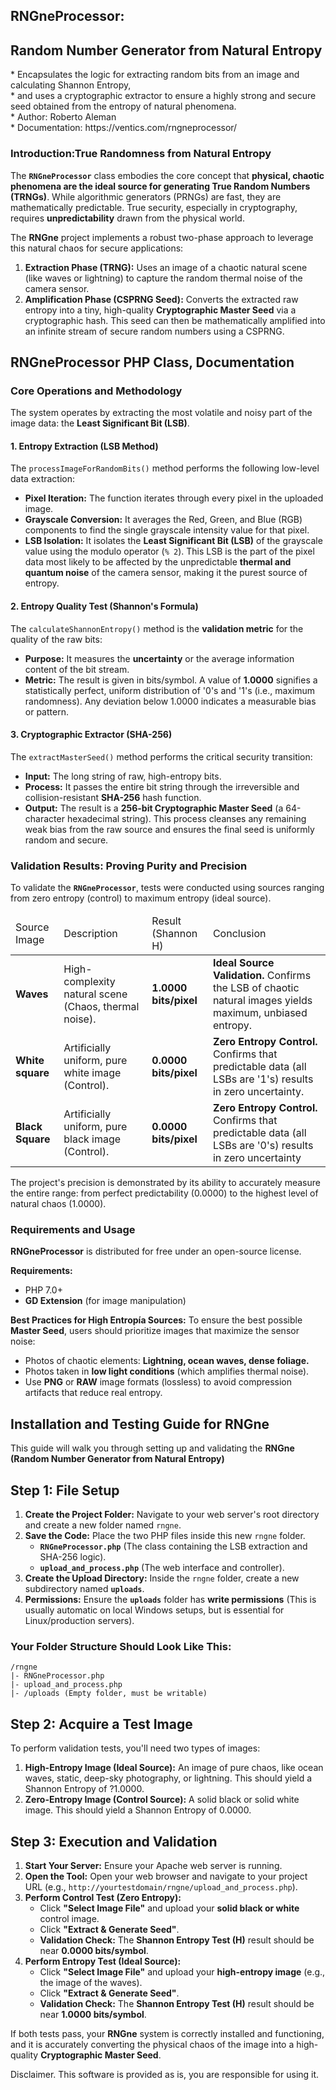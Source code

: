 <h2>RNGneProcessor:</h2>
<h2> Random Number Generator from Natural Entropy </h2>
 * Encapsulates the logic for extracting random bits from an image and calculating Shannon Entropy,<br/>
 * and uses a cryptographic extractor to ensure a highly strong and secure seed obtained from the entropy of natural phenomena.<br/>
 * Author: Roberto Aleman<br/>
 * Documentation: https://ventics.com/rngneprocessor/<br/> 
<h3>Introduction:True Randomness from Natural Entropy </h3>
The <b><code>RNGneProcessor</code></b> class embodies the core concept that <b>physical, chaotic phenomena are the ideal source for generating True Random Numbers (TRNGs)</b>. While algorithmic generators (PRNGs) are fast, they are mathematically predictable. True security, especially in cryptography, requires <b>unpredictability</b> drawn from the physical world.

The <b>RNGne</b> project implements a robust two-phase approach to leverage this natural chaos for secure applications:
<ol start="1">
 	<li><b>Extraction Phase (TRNG):</b> Uses an image of a chaotic natural scene (like waves or lightning) to capture the random thermal noise of the camera sensor.</li>
 	<li><b>Amplification Phase (CSPRNG Seed):</b> Converts the extracted raw entropy into a tiny, high-quality <b>Cryptographic Master Seed</b> via a cryptographic hash. This seed can then be mathematically amplified into an infinite stream of secure random numbers using a CSPRNG.</li>
</ol>
<h2>RNGneProcessor PHP Class, Documentation</h2>
<h3>Core Operations and Methodology</h3>
The system operates by extracting the most volatile and noisy part of the image data: the <b>Least Significant Bit (LSB)</b>.
<h4>1. Entropy Extraction (LSB Method)</h4>
The <code>processImageForRandomBits()</code> method performs the following low-level data extraction:
<ul>
 	<li><b>Pixel Iteration:</b> The function iterates through every pixel in the uploaded image.</li>
 	<li><b>Grayscale Conversion:</b> It averages the Red, Green, and Blue (RGB) components to find the single grayscale intensity value for that pixel.</li>
 	<li><b>LSB Isolation:</b> It isolates the <b>Least Significant Bit (LSB)</b> of the grayscale value using the modulo operator (<code>% 2</code>). This LSB is the part of the pixel data most likely to be affected by the unpredictable <b>thermal and quantum noise</b> of the camera sensor, making it the purest source of entropy.</li>
</ul>
<h4>2. Entropy Quality Test (Shannon's Formula)</h4>
The <code>calculateShannonEntropy()</code> method is the <b>validation metric</b> for the quality of the raw bits:
<ul>
 	<li><b>Purpose:</b> It measures the <b>uncertainty</b> or the average information content of the bit stream.</li>
 	<li><b>Metric:</b> The result is given in <span class="math-inline"><span class="katex"><span class="katex-html" aria-hidden="true"><span class="base"><span class="mord text"><span class="mord">bits/symbol</span></span></span></span></span></span>. A value of <b><span class="math-inline"><span class="katex"><span class="katex-html" aria-hidden="true"><span class="base"><span class="mord">1.0000</span></span></span></span></span></b> signifies a statistically perfect, uniform distribution of '0's and '1's (i.e., maximum randomness). Any deviation below <span class="math-inline"><span class="katex"><span class="katex-html" aria-hidden="true"><span class="base"><span class="mord">1.0000</span></span></span></span></span> indicates a measurable bias or pattern.</li>
</ul>
<h4>3. Cryptographic Extractor (SHA-256)</h4>
The <code>extractMasterSeed()</code> method performs the critical security transition:
<ul>
 	<li><b>Input:</b> The long string of raw, high-entropy bits.</li>
 	<li><b>Process:</b> It passes the entire bit string through the irreversible and collision-resistant <b>SHA-256</b> hash function.</li>
 	<li><b>Output:</b> The result is a <b>256-bit Cryptographic Master Seed</b> (a 64-character hexadecimal string). This process cleanses any remaining weak bias from the raw source and ensures the final seed is uniformly random and secure.</li>
</ul>
<h3>Validation Results: Proving Purity and Precision</h3>
To validate the <b><code>RNGneProcessor</code></b>, tests were conducted using sources ranging from zero entropy (control) to maximum entropy (ideal source).
<table>
<thead>
<tr>
<td>Source Image</td>
<td>Description</td>
<td>Result (Shannon H)</td>
<td>Conclusion</td>
</tr>
</thead>
<tbody>
<tr>
<td><b>Waves</b></td>
<td>High-complexity natural scene (Chaos, thermal noise).</td>
<td><b><span class="math-inline"><span class="katex"><span class="katex-html" aria-hidden="true"><span class="base"><span class="mord">1.0000</span></span></span></span></span> bits/pixel</b></td>
<td><b>Ideal Source Validation.</b> Confirms the LSB of chaotic natural images yields maximum, unbiased entropy.</td>
</tr>
<tr>
<td><b>White square
</b></td>
<td>Artificially uniform, pure white image (Control).</td>
<td><b><span class="math-inline"><span class="katex"><span class="katex-html" aria-hidden="true"><span class="base"><span class="mord">0.0000</span></span></span></span></span> bits/pixel</b></td>
<td><b>Zero Entropy Control.</b> Confirms that predictable data (all LSBs are '1's) results in zero uncertainty.</td>
</tr>
<tr>
<td><b>Black Square
</b></td>
<td>Artificially uniform, pure black image (Control).</td>
<td><b><span class="math-inline"><span class="katex"><span class="katex-html" aria-hidden="true"><span class="base"><span class="mord">0.0000</span></span></span></span></span> bits/pixel</b></td>
<td><b>Zero Entropy Control.</b> Confirms that predictable data (all LSBs are '0's) results in zero uncertainty</td>
</tr>
</tbody>
</table>
The project's precision is demonstrated by its ability to accurately measure the entire range: from perfect predictability (<span class="math-inline"><span class="katex"><span class="katex-html" aria-hidden="true"><span class="base"><span class="mord">0.0000</span></span></span></span></span>) to the highest level of natural chaos (<span class="math-inline"><span class="katex"><span class="katex-html" aria-hidden="true"><span class="base"><span class="mord">1.0000</span></span></span></span></span>).
<h3>Requirements and Usage</h3>
<b>RNGneProcessor</b> is distributed for free under an open-source license.

<b>Requirements:</b>
<ul>
 	<li>PHP 7.0+</li>
 	<li><b>GD Extension</b> (for image manipulation)</li>
</ul>
<b>Best Practices for High Entropía Sources:</b> To ensure the best possible <b>Master Seed</b>, users should prioritize images that maximize the sensor noise:
<ul>
 	<li>Photos of chaotic elements: <b>Lightning, ocean waves, dense foliage.</b></li>
 	<li>Photos taken in <b>low light conditions</b> (which amplifies thermal noise).</li>
 	<li>Use <b>PNG</b> or <b>RAW</b> image formats (lossless) to avoid compression artifacts that reduce real entropy.</li>
</ul>
<h2>Installation and Testing Guide for RNGne</h2>
This guide will walk you through setting up and validating the <b>RNGne (Random Number Generator from Natural Entropy)</b>
<h2>Step 1: File Setup</h2>
<ol start="1">
 	<li><b>Create the Project Folder:</b> Navigate to your web server's root directory and create a new folder named <code>rngne</code>.</li>
 	<li><b>Save the Code:</b> Place the two PHP files inside this new <code>rngne</code> folder.
<ul>
 	<li><b><code>RNGneProcessor.php</code></b> (The class containing the LSB extraction and SHA-256 logic).</li>
 	<li><b><code>upload_and_process.php</code></b> (The web interface and controller).</li>
</ul>
</li>
 	<li><b>Create the Upload Directory:</b> Inside the <code>rngne</code> folder, create a new subdirectory named <b><code>uploads</code></b>.</li>
 	<li><b>Permissions:</b> Ensure the <b><code>uploads</code></b> folder has <b>write permissions</b> (This is usually automatic on local Windows setups, but is essential for Linux/production servers).</li>
</ol>
<h3>Your Folder Structure Should Look Like This:</h3>
<pre><code class="code-container formatted ng-tns-c3543900489-207 no-decoration-radius" role="text" data-test-id="code-content">/rngne
|- RNGneProcessor.php
|- upload_and_process.php
|- /uploads (Empty folder, must be writable)</code></pre>
<h2>Step 2: Acquire a Test Image</h2>
To perform validation tests, you'll need two types of images:
<ol start="1">
 	<li><b>High-Entropy Image (Ideal Source):</b> An image of pure chaos, like ocean waves, static, deep-sky photography, or lightning. This should yield a Shannon Entropy of <span class="math-inline"><span class="katex"><span class="katex-html" aria-hidden="true"><span class="base"><span class="mrel">?</span></span><span class="base"><span class="mord">1.0000</span></span></span></span></span>.</li>
 	<li><b>Zero-Entropy Image (Control Source):</b> A solid black or solid white image. This should yield a Shannon Entropy of <span class="math-inline"><span class="katex"><span class="katex-html" aria-hidden="true"><span class="base"><span class="mord">0.0000</span></span></span></span></span>.</li>
</ol>
<h2>Step 3: Execution and Validation</h2>
<ol start="1">
 	<li><b>Start Your Server:</b> Ensure your Apache web server is running.</li>
 	<li><b>Open the Tool:</b> Open your web browser and navigate to your project URL (e.g., <code>http://yourtestdomain/rngne/upload_and_process.php</code>).</li>
 	<li><b>Perform Control Test (Zero Entropy):</b>
<ul>
 	<li>Click <b>"Select Image File"</b> and upload your <b>solid black or white</b> control image.</li>
 	<li>Click <b>"Extract &amp; Generate Seed"</b>.</li>
 	<li><b>Validation Check:</b> The <b>Shannon Entropy Test (H)</b> result should be near <b><span class="math-inline"><span class="katex"><span class="katex-html" aria-hidden="true"><span class="base"><span class="mord">0.0000</span><span class="mord text"><span class="mord"> bits/symbol</span></span></span></span></span></span></b>.</li>
</ul>
</li>
 	<li><b>Perform Entropy Test (Ideal Source):</b>
<ul>
 	<li>Click <b>"Select Image File"</b> and upload your <b>high-entropy image</b> (e.g., the image of the waves).</li>
 	<li>Click <b>"Extract &amp; Generate Seed"</b>.</li>
 	<li><b>Validation Check:</b> The <b>Shannon Entropy Test (H)</b> result should be near <b><span class="math-inline"><span class="katex"><span class="katex-html" aria-hidden="true"><span class="base"><span class="mord">1.0000</span><span class="mord text"><span class="mord"> bits/symbol</span></span></span></span></span></span></b>.</li>
</ul>
</li>
</ol>
If both tests pass, your <b>RNGne</b> system is correctly installed and functioning, and it is accurately converting the physical chaos of the image into a high-quality <b>Cryptographic Master Seed</b>. 

Disclaimer. This software is provided as is, you are responsible for using it.
